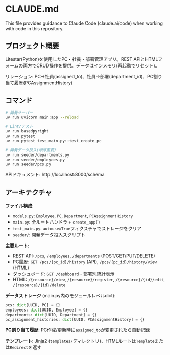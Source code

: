# CLAUDE.md

This file provides guidance to Claude Code (claude.ai/code) when working with code in this repository.

## プロジェクト概要

Litestar(Python)を使用したPC・社員・部署管理アプリ。REST APIとHTMLフォームの両方でCRUD操作を提供。データはインメモリ(再起動でリセット)。

リレーション: PC→社員(assigned_to)、社員→部署(department_id)、PC割り当て履歴(PCAssignmentHistory)

## コマンド

```bash
# 開発サーバー
uv run uvicorn main:app --reload

# Lint/テスト
uv run basedpyright
uv run pytest
uv run pytest test_main.py::test_create_pc

# 開発データ投入(順序重要)
uv run seeder/departments.py
uv run seeder/employees.py
uv run seeder/pcs.py
```

APIドキュメント: http://localhost:8000/schema

## アーキテクチャ

**ファイル構成**:
- `models.py`: `Employee`, `PC`, `Department`, `PCAssignmentHistory`
- `main.py`: 全ルートハンドラ + `create_app()`
- `test_main.py`: `autouse=True`フィクスチャでストレージをクリア
- `seeder/`: 開発データ投入スクリプト

**主要ルート**:
- REST API: `/pcs`, `/employees`, `/departments` (POST/GET/PUT/DELETE)
- PC履歴: `GET /pcs/{pc_id}/history` (API), `/pcs/{pc_id}/history/view` (HTML)
- ダッシュボード: `GET /dashboard` - 部署別統計表示
- HTML: `/{resource}/view`, `/{resource}/register`, `/{resource}/{id}/edit`, `/{resource}/{id}/delete`

**データストレージ** (main.py内のモジュールレベルdict):
```python
pcs: dict[UUID, PC] = {}
employees: dict[UUID, Employee] = {}
departments: dict[UUID, Department] = {}
pc_assignment_histories: dict[UUID, PCAssignmentHistory] = {}
```

**PC割り当て履歴**: PC作成/更新時に`assigned_to`が変更されたら自動記録

**テンプレート**: Jinja2 (`templates/`ディレクトリ)、HTMLルートは`Template`または`Redirect`を返す
